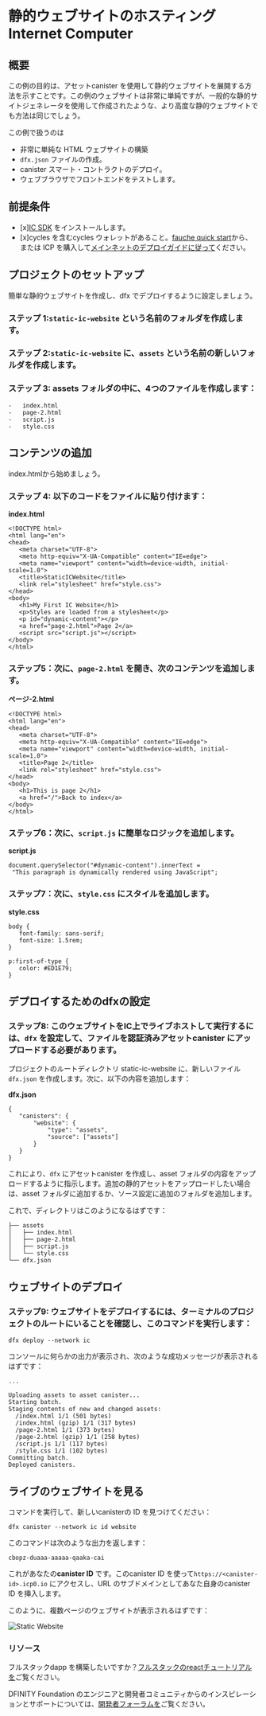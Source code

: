 # 静的ウェブサイトのホスティングInternet Computer

## 概要

この例の目的は、アセットcanister を使用して静的ウェブサイトを展開する方法を示すことです。この例のウェブサイトは非常に単純ですが、一般的な静的サイトジェネレータを使用して作成されたような、より高度な静的ウェブサイトでも方法は同じでしょう。

この例で扱うのは

- 非常に単純な HTML ウェブサイトの構築
- `dfx.json` ファイルの作成。
- canister スマート・コントラクトのデプロイ。
- ウェブブラウザでフロントエンドをテストします。

## 前提条件

- \[x\][IC SDK](../developer-docs/setup/install/index.mdx) をインストールします。
- \[x\]cycles を含むcycles ウォレットがあること。[fauche quick start](../developer-docs/setup/cycles/cycles-faucet.md)から、または ICP を購入して[メインネットのデプロイガイドに従って](../developer-docs/setup/deploy-mainnet.md)ください。

## プロジェクトのセットアップ

簡単な静的ウェブサイトを作成し、dfx でデプロイするように設定しましょう。

### ステップ 1:`static-ic-website` という名前のフォルダを作成します。

### ステップ 2:`static-ic-website` に、`assets` という名前の新しいフォルダを作成します。

### ステップ 3: assets フォルダの中に、4つのファイルを作成します：

    -   index.html
    -   page-2.html
    -   script.js
    -   style.css

## コンテンツの追加

index.htmlから始めましょう。

### ステップ 4: 以下のコードをファイルに貼り付けます：

**index.html**

    <!DOCTYPE html>
    <html lang="en">
    <head>
       <meta charset="UTF-8">
       <meta http-equiv="X-UA-Compatible" content="IE=edge">
       <meta name="viewport" content="width=device-width, initial-scale=1.0">
       <title>StaticICWebsite</title>
       <link rel="stylesheet" href="style.css">
    </head>
    <body>
       <h1>My First IC Website</h1>
       <p>Styles are loaded from a stylesheet</p>
       <p id="dynamic-content"></p>
       <a href="page-2.html">Page 2</a>
       <script src="script.js"></script>
    </body>
    </html>

### ステップ5：次に、`page-2.html` を開き、次のコンテンツを追加します。

**ページ-2.html**

    <!DOCTYPE html>
    <html lang="en">
    <head>
       <meta charset="UTF-8">
       <meta http-equiv="X-UA-Compatible" content="IE=edge">
       <meta name="viewport" content="width=device-width, initial-scale=1.0">
       <title>Page 2</title>
       <link rel="stylesheet" href="style.css">
    </head>
    <body>
       <h1>This is page 2</h1>
       <a href="/">Back to index</a>
    </body>
    </html>

### ステップ6：次に、`script.js` に簡単なロジックを追加します。

**script.js**

    document.querySelector("#dynamic-content").innerText =
     "This paragraph is dynamically rendered using JavaScript";

### ステップ7：次に、`style.css` にスタイルを追加します。

**style.css**

    body {
       font-family: sans-serif;
       font-size: 1.5rem;
    }
    
    p:first-of-type {
       color: #ED1E79;
    }

## デプロイするためのdfxの設定

### ステップ8: このウェブサイトをIC上でライブホストして実行するには、`dfx` を設定して、ファイルを認証済みアセットcanister にアップロードする必要があります。

プロジェクトのルートディレクトリ static-ic-website に、新しいファイル`dfx.json` を作成します。次に、以下の内容を追加します：

**dfx.json**

    {
       "canisters": {
           "website": {
               "type": "assets",
               "source": ["assets"]
           }
       }
    }

これにより、`dfx` にアセットcanister を作成し、asset フォルダの内容をアップロードするように指示します。追加の静的アセットをアップロードしたい場合は、asset フォルダに追加するか、ソース設定に追加のフォルダを追加します。

これで、ディレクトリはこのようになるはずです：

    ├── assets
    │   ├── index.html
    │   ├── page-2.html
    │   ├── script.js
    │   └── style.css
    └── dfx.json

## ウェブサイトのデプロイ

### ステップ9: ウェブサイトをデプロイするには、ターミナルのプロジェクトのルートにいることを確認し、このコマンドを実行します：

    dfx deploy --network ic

コンソールに何らかの出力が表示され、次のような成功メッセージが表示されるはずです：

    ...
    
    Uploading assets to asset canister...
    Starting batch.
    Staging contents of new and changed assets:
      /index.html 1/1 (501 bytes)
      /index.html (gzip) 1/1 (317 bytes)
      /page-2.html 1/1 (373 bytes)
      /page-2.html (gzip) 1/1 (258 bytes)
      /script.js 1/1 (117 bytes)
      /style.css 1/1 (102 bytes)
    Committing batch.
    Deployed canisters.

## ライブのウェブサイトを見る

コマンドを実行して、新しいcanisterの ID を見つけてください：

    dfx canister --network ic id website

このコマンドは次のような出力を返します：

    cbopz-duaaa-aaaaa-qaaka-cai

これがあなたの**canister ID** です。このcanister ID を使って`https://<canister-id>.icp0.io` にアクセスし、URL のサブドメインとしてあなた自身のcanister ID を挿入します。

このように、複数ページのウェブサイトが表示されるはずです：

![Static Website](_attachments/static-website.png)

### リソース

フルスタックdapp を構築したいですか？[フルスタックのreactチュートリアルを](https://smartcontracts.org/docs/current/developer-docs/frontend/custom-frontend)ご覧ください。

DFINITY Foundation のエンジニアと開発者コミュニティからのインスピレーションとサポートについては、[開発者フォーラムを](https://forum.dfinity.org)ご覧ください。

<!---
# Hosting a static website on the Internet Computer

## Overview

The purpose of this example is to show how to deploy a static website using an asset canister. While the website in this example is very simple, the method would be the same for a more advanced static website, such as those created by using popular static site generators.

This example covers:

- Building a very simple HTML website.
- Creating a `dfx.json` file.
- Deploying the canister smart contract.
- Testing the frontend in a web browser.

## Prerequisites 

- [x] Install the [IC SDK](../developer-docs/setup/install/index.mdx).
- [x] Have a cycles wallet that contains cycles, either from the [faucet quick start](../developer-docs/setup/cycles/cycles-faucet.md) or by purchasing ICP and following our [mainnet deployment](../developer-docs/setup/deploy-mainnet.md) guide.

## Set up your project

Let’s create a simple static website, and then set it up to deploy with dfx.

### Step 1: Create a folder named `static-ic-website`.

### Step 2: In `static-ic-website`, create another new folder, named `assets`.

### Step 3: Inside your assets folder, create 4 files:

    -   index.html
    -   page-2.html
    -   script.js
    -   style.css

## Add some content

Let’s start with index.html. 

### Step 4: Paste the following code into your file:

**index.html**

    <!DOCTYPE html>
    <html lang="en">
    <head>
       <meta charset="UTF-8">
       <meta http-equiv="X-UA-Compatible" content="IE=edge">
       <meta name="viewport" content="width=device-width, initial-scale=1.0">
       <title>StaticICWebsite</title>
       <link rel="stylesheet" href="style.css">
    </head>
    <body>
       <h1>My First IC Website</h1>
       <p>Styles are loaded from a stylesheet</p>
       <p id="dynamic-content"></p>
       <a href="page-2.html">Page 2</a>
       <script src="script.js"></script>
    </body>
    </html>

### Step 5: Next, open up `page-2.html` and add this content.

**page-2.html**

    <!DOCTYPE html>
    <html lang="en">
    <head>
       <meta charset="UTF-8">
       <meta http-equiv="X-UA-Compatible" content="IE=edge">
       <meta name="viewport" content="width=device-width, initial-scale=1.0">
       <title>Page 2</title>
       <link rel="stylesheet" href="style.css">
    </head>
    <body>
       <h1>This is page 2</h1>
       <a href="/">Back to index</a>
    </body>
    </html>

### Step 6: Then, add some simple logic to `script.js`.

**script.js**

    document.querySelector("#dynamic-content").innerText =
     "This paragraph is dynamically rendered using JavaScript";

### Step 7: Next,  then add some styles to `style.css`.

**style.css**

    body {
       font-family: sans-serif;
       font-size: 1.5rem;
    }

    p:first-of-type {
       color: #ED1E79;
    }

## Configure dfx to deploy

### Step 8: To host and run this website live on the IC, you will need to configure `dfx` to upload your files to a certified asset canister. 
In the root directory of your project, static-ic-website, create a new file, `dfx.json`. Then, add the following content:

**dfx.json**

    {
       "canisters": {
           "website": {
               "type": "assets",
               "source": ["assets"]
           }
       }
    }

This tells `dfx` that you want to create an asset canister, and that it should upload the contents of the asset folder. If you want to upload additional static assets, you can add them to the asset folder or add additional folders to the source configuration.

Now, your directory should look something like this:

    ├── assets
    │   ├── index.html
    │   ├── page-2.html
    │   ├── script.js
    │   └── style.css
    └── dfx.json

## Deploy your website

### Step 9: To deploy your website, ensure you are in your terminal at the root of the project, and run this command:

```
dfx deploy --network ic
```

You should see some output in your console, and a success message looking something like this:

    ...

    Uploading assets to asset canister...
    Starting batch.
    Staging contents of new and changed assets:
      /index.html 1/1 (501 bytes)
      /index.html (gzip) 1/1 (317 bytes)
      /page-2.html 1/1 (373 bytes)
      /page-2.html (gzip) 1/1 (258 bytes)
      /script.js 1/1 (117 bytes)
      /style.css 1/1 (102 bytes)
    Committing batch.
    Deployed canisters.

## See your live website

Find your new canister’s ID by running the command:

```
dfx canister --network ic id website
```

This command will return output that will look something like this:

```
cbopz-duaaa-aaaaa-qaaka-cai
```

This is your **canister ID**. Take this canister ID and visit `https://<canister-id>.icp0.io`, inserting your own canister ID as the subdomain in the URL.

You should see your live, multi-page website, looking like this:

![Static Website](_attachments/static-website.png)

### Resources

Looking to build a full-stack dapp? Check out the [full-stack react tutorial](https://smartcontracts.org/docs/current/developer-docs/frontend/custom-frontend).

Visit our [developer forum](https://forum.dfinity.org) for inspiration and support from DFINITY Foundation engineers and the developer community.

-->
